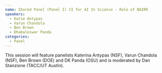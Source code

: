 ```yaml
---
name: Shared Panel (Panel I) CI for AI In Science - Role of NAIRR
speakers:
  - Katie Antypas
  - Varun Chandola
  - Ben Brown
  - Dhabaleswar Panda
categories:
  - Panel
---
```


This session will feature panelists Katerina Antypas (NSF), Varun Chandola
(NSF), Ben Brown (DOE) and DK Panda (OSU) and is moderated by Dan Stanzione
(TACC/UT Austin).

